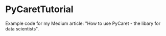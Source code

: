 # PyCaretTutorial

Example code for my Medium article: "How to use PyCaret - the libary for data scientists".